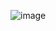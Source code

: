 ![image](https://user-images.githubusercontent.com/78380713/118070951-39fb8180-b37d-11eb-9edf-c160977188d9.png)
